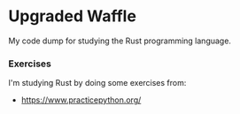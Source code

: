 # Upgraded Waffle

My code dump for studying the Rust programming language.

### Exercises

I'm studying Rust by doing some exercises from:

* https://www.practicepython.org/
